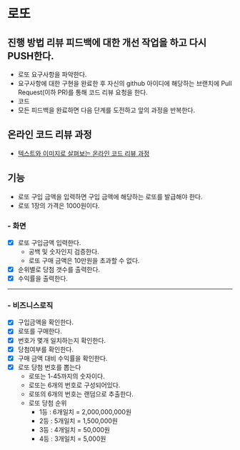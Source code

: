 # 로또
## 진행 방법 리뷰 피드백에 대한 개선 작업을 하고 다시 PUSH한다.
* 로또 요구사항을 파악한다.
* 요구사항에 대한 구현을 완료한 후 자신의 github 아이디에 해당하는 브랜치에 Pull Request(이하 PR)를 통해 코드 리뷰 요청을 한다.
* 코드
* 모든 피드백을 완료하면 다음 단계를 도전하고 앞의 과정을 반복한다.

## 온라인 코드 리뷰 과정
* [텍스트와 이미지로 살펴보는 온라인 코드 리뷰 과정](https://github.com/next-step/nextstep-docs/tree/master/codereview)

## 기능

- 로또 구입 금액을 입력하면 구입 금액에 해당하는 로또를 발급해야 한다.
- 로또 1장의 가격은 1000원이다.

### - 화면
- [x] 로또 구입금액 입력한다.
    - 공백 및 숫자인지 검증한다.
    - 로또 구매 금액은 10만원을 초과할 수 없다.
- [x] 순위별로 당첨 갯수를 출력한다.
- [x] 수익률을 출력한다.
---
### - 비즈니스로직
- [x] 구입금액을 확인한다.
- [x] 로또를 구매한다.
- [x] 번호가 몇개 일치하는지 확인한다.
- [x] 당첨여부를 확인한다.
- [x] 구매 금액 대비 수익률을 확인한다.
- [x] 로또 당첨 번호를 뽑는다
  - 로또는 1-45까지의 숫자이다.
  - 로또는 6개의 번호로 구성되어있다.
  - 로또의 6개의 번호는 랜덤으로 추출한다.
  - 로또 당첨 순위 
    - 1등 : 6개일치 = 2,000,000,000원 </br>
    - 2등 : 5개일치 = 1,500,000원 </br>
    - 3등 : 4개일치 = 50,000원 </br>
    - 4등 : 3개일치 = 5,000원 </br>
